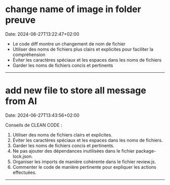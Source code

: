 # change name of image in folder preuve

Date: 2024-06-27T13:22:47+02:00

- Le code diff montre un changement de nom de fichier
- Utiliser des noms de fichiers plus clairs et explicites pour faciliter la compréhension
- Éviter les caractères spéciaux et les espaces dans les noms de fichiers
- Garder les noms de fichiers concis et pertinents

---

# add new file to store all message from AI

Date: 2024-06-27T13:43:56+02:00

Conseils de CLEAN CODE :
1. Utiliser des noms de fichiers clairs et explicites.
2. Éviter les caractères spéciaux et les espaces dans les noms de fichiers.
3. Garder les noms de fichiers concis et pertinents.
4. Ne pas ajouter des dépendances inutilisées dans le fichier package-lock.json.
5. Organiser les imports de manière cohérente dans le fichier review.js.
6. Commenter le code de manière pertinente pour expliquer les actions effectuées.

---

